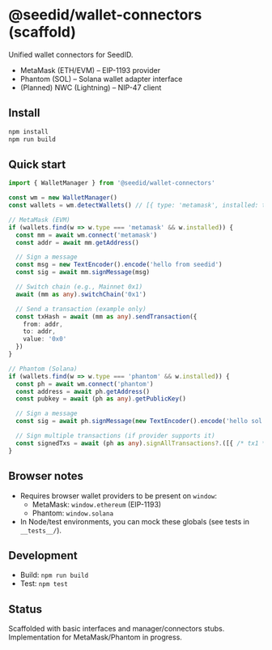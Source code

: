 # @seedid/wallet-connectors (scaffold)

Unified wallet connectors for SeedID.

- MetaMask (ETH/EVM) – EIP-1193 provider
- Phantom (SOL) – Solana wallet adapter interface
- (Planned) NWC (Lightning) – NIP-47 client

## Install

```sh
npm install
npm run build
```

## Quick start

```ts
import { WalletManager } from '@seedid/wallet-connectors'

const wm = new WalletManager()
const wallets = wm.detectWallets() // [{ type: 'metamask', installed: true }, { type: 'phantom', installed: false }, ...]

// MetaMask (EVM)
if (wallets.find(w => w.type === 'metamask' && w.installed)) {
  const mm = await wm.connect('metamask')
  const addr = await mm.getAddress()

  // Sign a message
  const msg = new TextEncoder().encode('hello from seedid')
  const sig = await mm.signMessage(msg)

  // Switch chain (e.g., Mainnet 0x1)
  await (mm as any).switchChain('0x1')

  // Send a transaction (example only)
  const txHash = await (mm as any).sendTransaction({
    from: addr,
    to: addr,
    value: '0x0'
  })
}

// Phantom (Solana)
if (wallets.find(w => w.type === 'phantom' && w.installed)) {
  const ph = await wm.connect('phantom')
  const address = await ph.getAddress()
  const pubkey = await (ph as any).getPublicKey()

  // Sign a message
  const sig = await ph.signMessage(new TextEncoder().encode('hello sol'))

  // Sign multiple transactions (if provider supports it)
  const signedTxs = await (ph as any).signAllTransactions?.([{ /* tx1 */ }, { /* tx2 */ }])
}
```

## Browser notes

- Requires browser wallet providers to be present on `window`:
  - MetaMask: `window.ethereum` (EIP-1193)
  - Phantom: `window.solana`
- In Node/test environments, you can mock these globals (see tests in `__tests__/`).

## Development

- Build: `npm run build`
- Test: `npm test`

## Status

Scaffolded with basic interfaces and manager/connectors stubs.
Implementation for MetaMask/Phantom in progress.
